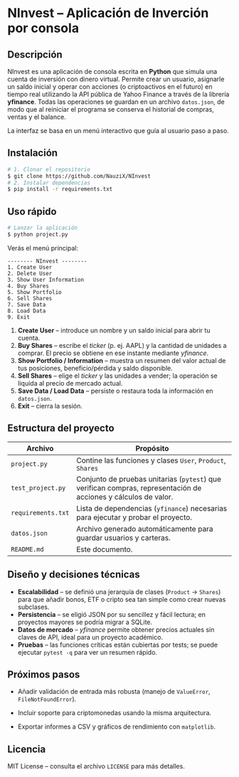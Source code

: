 # NInvest – Aplicación de Inverción por consola

## Descripción
NInvest es una aplicación de consola escrita en **Python** que simula una cuenta de inversión con dinero virtual. Permite crear un usuario, asignarle un saldo inicial y operar con acciones (o criptoactivos en el futuro) en tiempo real utilizando la API pública de Yahoo Finance a través de la librería **yfinance**. Todas las operaciones se guardan en un archivo `datos.json`, de modo que al reiniciar el programa se conserva el historial de compras, ventas y el balance.

La interfaz se basa en un menú interactivo que guía al usuario paso a paso.
## Instalación
```bash
# 1. Clonar el repositorio
$ git clone https://github.com/NauziX/NInvest
# 2. Instalar dependencias
$ pip install -r requirements.txt
```

## Uso rápido
```bash
# Lanzar la aplicación
$ python project.py
```
Verás el menú principal:
```
-------- NInvest --------
1. Create User
2. Delete User
3. Show User Information
4. Buy Shares
5. Show Portfolio
6. Sell Shares
7. Save Data
8. Load Data
9. Exit
```

1. **Create User** – introduce un nombre y un saldo inicial para abrir tu cuenta.
2. **Buy Shares** – escribe el *ticker* (p. ej. AAPL) y la cantidad de unidades a comprar. El precio se obtiene en ese instante mediante *yfinance*.
3. **Show Portfolio / Information** – muestra un resumen del valor actual de tus posiciones, beneficio/pérdida y saldo disponible.
4. **Sell Shares** – elige el *ticker* y las unidades a vender; la operación se liquida al precio de mercado actual.
5. **Save Data / Load Data** – persiste o restaura toda la información en `datos.json`.
6. **Exit** – cierra la sesión.

## Estructura del proyecto
| Archivo | Propósito |
|--------------|-----------|
| `project.py` | Contine las funciones y clases `User`, `Product`, `Shares`|
| `test_project.py` | Conjunto de pruebas unitarias (`pytest`) que verifican compras, representación de acciones y cálculos de valor. |
| `requirements.txt` | Lista de dependencias (`yfinance`) necesarias para ejecutar y probar el proyecto. |
| `datos.json` | Archivo generado automáticamente para guardar usuarios y carteras. |
| `README.md` | Este documento. |

## Diseño y decisiones técnicas
* **Escalabilidad** – se definió una jerarquía de clases (`Product` → `Shares`) para que añadir bonos, ETF o cripto sea tan simple como crear nuevas subclases.
* **Persistencia** – se eligió JSON por su sencillez y fácil lectura; en proyectos mayores se podría migrar a SQLite.
* **Datos de mercado** – *yfinance* permite obtener precios actuales sin claves de API, ideal para un proyecto académico.
* **Pruebas** – las funciones críticas están cubiertas por tests; se puede ejecutar `pytest -q` para ver un resumen rápido.

## Próximos pasos
- Añadir validación de entrada más robusta (manejo de `ValueError`, `FileNotFoundError`).
- Incluir soporte para criptomonedas usando la misma arquitectura.

- Exportar informes a CSV y gráficos de rendimiento con `matplotlib`.

## Licencia
MIT License – consulta el archivo `LICENSE` para más detalles.

